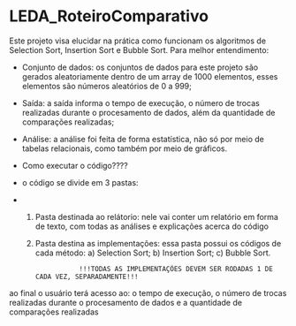 # LEDA_RoteiroComparativo

Este projeto visa elucidar na prática como funcionam os algoritmos de Selection Sort, Insertion Sort e Bubble Sort. Para melhor entendimento:
- Conjunto de dados: os conjuntos de dados para este projeto são gerados aleatoriamente dentro de um array de 1000 elementos, esses elementos são números aleatórios de 0 a 999;
- Saída: a saída informa o tempo de execução, o número de trocas realizadas durante o procesamento de dados, além da quantidade de comparações realizadas;
- Análise: a análise foi feita de forma estatística, não só por meio de tabelas relacionais, como também por meio de gráficos.

- Como executar o código????
- o código se divide em 3 pastas:
- 1) Pasta destinada ao relátorio: nele vai conter um relatório em forma de texto, com todas as análises e explicações acerca do código
 
  
  2) Pasta destina as implementações: essa pasta possui os códigos de cada método:
     a) Selection Sort;
     b) Insertion Sort;
     c) Bubble Sort.
     
                    !!!TODAS AS IMPLEMENTAÇÕES DEVEM SER RODADAS 1 DE CADA VEZ, SEPARADAMENTE!!!
     
ao final o usuário terá acesso ao: o tempo de execução, o número de trocas realizadas durante o procesamento de dados e a quantidade de comparações realizadas
